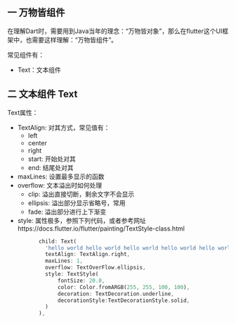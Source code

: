 ## 一 万物皆组件

在理解Dart时，需要用到Java当年的理念：“万物皆对象”，那么在flutter这个UI框架中，也需要这样理解：“万物皆组件”。  

常见组件有：
- Text：文本组件


## 二 文本组件 Text

Text属性：
- TextAlign: 对其方式，常见值有：
  - left
  - center
  - right
  - start: 开始处对其
  - end: 结尾处对其
- maxLines: 设置最多显示的函数
- overflow: 文本溢出时如何处理
  - clip: 溢出直接切断，剩余文字不会显示
  - ellipsis: 溢出部分显示省略号，常用
  - fade: 溢出部分进行上下渐变
- style: 属性极多，参照下列代码，或者参考网址https://docs.flutter.io/flutter/painting/TextStyle-class.html

```dart
          child: Text(
            'hello world hello world hello world hello world hello world hello world',
            textAlign: TextAlign.right,
            maxLines: 1,
            overflow: TextOverFlow.ellipsis,
            style: TextStyle(
                fontSize: 20.0,
                color: Color.fromARGB(255, 255, 100, 100),
                decoration: TextDecoration.underline,
                decorationStyle:TextDecorationStyle.solid,
            )
          ),
```